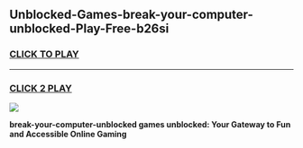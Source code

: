 
## Unblocked-Games-break-your-computer-unblocked-Play-Free-b26si
<h3>
<a href="https://premium76.site?title=break-your-computer-unblocked&ref=23A">CLICK TO PLAY</a></h3>
<hr>

<h3>
<a href="https://premium76.site?title=break-your-computer-unblocked&ref=23A">CLICK 2 PLAY</a>
  
</h3>

<a href="https://premium76.site?title=break-your-computer-unblocked&ref=23A"><img src="https://clearcache.store/games.png"></a>


**break-your-computer-unblocked games unblocked: Your Gateway to Fun and Accessible Online Gaming**
